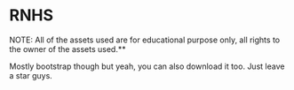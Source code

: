 # RNHS

NOTE: All of the assets used are for educational purpose only, all rights to the owner of the assets used.**

Mostly bootstrap though but yeah, you can also download it too. Just leave a star guys.
